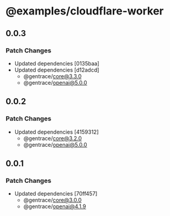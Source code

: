 # @examples/cloudflare-worker

## 0.0.3

### Patch Changes

- Updated dependencies [0135baa]
- Updated dependencies [d12adcd]
  - @gentrace/core@3.3.0
  - @gentrace/openai@5.0.0

## 0.0.2

### Patch Changes

- Updated dependencies [4159312]
  - @gentrace/core@3.2.0
  - @gentrace/openai@5.0.0

## 0.0.1

### Patch Changes

- Updated dependencies [70ff457]
  - @gentrace/core@3.0.0
  - @gentrace/openai@4.1.9
